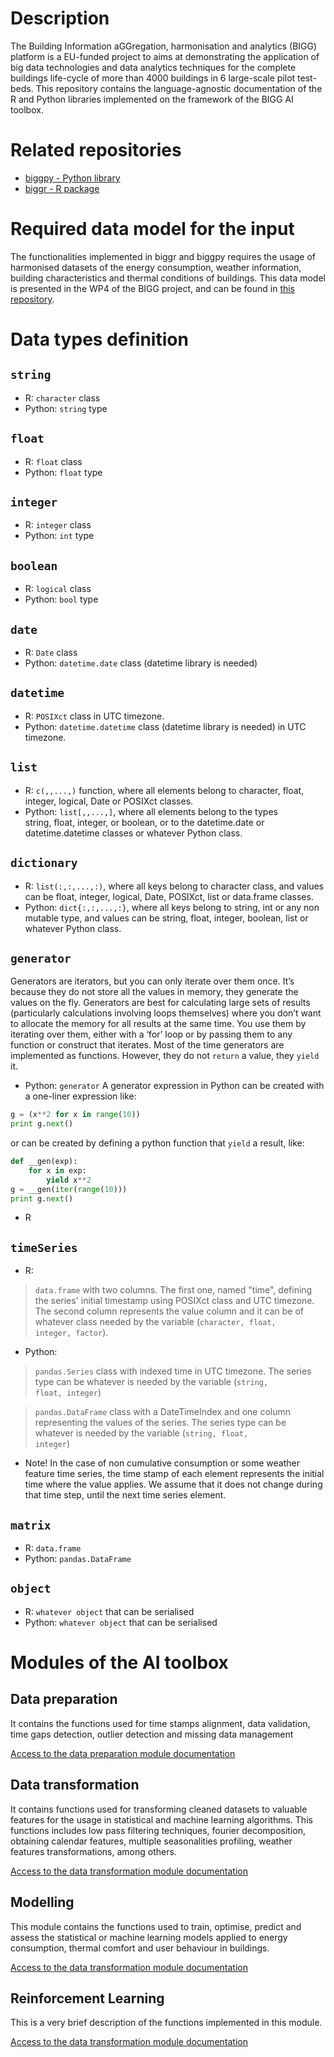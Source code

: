 # Description

The Building Information aGGregation, harmonisation and analytics (BIGG) platform is a EU-funded project to aims at demonstrating the application of big data technologies and data analytics techniques for the complete buildings life-cycle of more than 4000 buildings in 6 large-scale pilot test-beds. This repository contains the language-agnostic documentation of the R and Python libraries implemented on the framework of the BIGG AI toolbox.

# Related repositories
- [biggpy - Python library](https://github.com/BeeGroup-cimne/biggpy#readme)
- [biggr - R package](https://github.com/BeeGroup-cimne/biggr#readme)

# Required data model for the input
The functionalities implemented in biggr and biggpy requires the usage of harmonised datasets of the energy consumption, weather information, building characteristics and thermal conditions of buildings. This data model is presented in the WP4 of the BIGG project, and can be found in [this repository](www.google.com).

# Data types definition

## <code>string</code>
* R: <code>character</code> class
* Python: <code>string</code> type 

## <code>float</code>
* R: <code>float</code> class
* Python: <code>float</code> type 

## <code>integer</code>
* R: <code>integer</code> class
* Python: <code>int</code> type 

## <code>boolean</code>
* R: <code>logical</code> class
* Python: <code>bool</code> type 

## <code>date</code>
* R: <code>Date</code> class
* Python: <code>datetime.date</code> class (datetime library is needed)

## <code>datetime</code>
* R: <code>POSIXct</code> class in UTC timezone.
* Python: <code>datetime.datetime</code> class (datetime library is needed) in UTC timezone.

## <code>list</code>
* R: <code>c(<element1>,<element2>,...,<elementN>)</code> function, where all elements belong to character, float, integer, logical, Date or POSIXct classes.
* Python: <code>list</code><code>[<element1>,<element2>,...,<elementN>]</code>, where all elements belong to the types \
string, float, integer, or boolean, or to the datetime.date or datetime.datetime classes or whatever Python class.

## <code>dictionary</code>
* R: <code>list(<key1>:<value1>,<key2>:<value2>,...,<keyN>:<valueN>)</code>, where all keys belong to character class, and values can be float, integer, logical, Date, POSIXct, list or data.frame classes.
* Python: <code>dict</code><code>{<key1>:<value1>,<key2>:<value2>,...,<keyN>:<valueN>}</code>, where all keys belong to string, int or any non mutable type, and values can be
string, float, integer, boolean, list or whatever Python class.

## <code>generator</code>
Generators are iterators, but you can only iterate over them once. 
It’s because they do not store all the values in memory, they generate the values on the fly. 
Generators are best for calculating large sets of results (particularly calculations involving loops themselves) where 
you don’t want to allocate the memory for all results at the same time. 
You use them by iterating over them, either with a ‘for’ loop or by passing them to any function or construct that 
iterates. Most of the time generators are implemented as functions. However, they do not <code>return</code> a value, 
they <code>yield</code> it.

* Python: <code>generator</code> A generator expression in Python can be created with a one-liner expression like:

```python 
g = (x**2 for x in range(10))
print g.next()
```
or can be created by defining a python function that <code>yield</code> a result, like:
```python
def __gen(exp):
    for x in exp:
        yield x**2
g = __gen(iter(range(10)))
print g.next()
```
* R

## <code>timeSeries</code>

* R:
> <code>data.frame</code> with two columns. The first one, named "time", defining the series' initial timestamp using POSIXct class and UTC timezone. The second column represents the value column and it can be of whatever class needed by the variable (<code>character, float, integer, factor</code>).

* Python:
> <code>pandas.Series</code> class with indexed time in UTC timezone. The series type can be whatever is needed by the variable (<code>string, float, integer</code>) 

> <code>pandas.DataFrame</code> class with a DateTimeIndex and one column representing the values of the series. The series type can be whatever is needed by the variable (<code>string, float, integer</code>) 

* Note! In the case of non cumulative consumption or some weather feature time series, the time stamp of each element represents the initial time where the value applies. We assume that it does not change during that time step, until the next time series element.

## <code>matrix</code>
* R: <code>data.frame</code>
* Python: <code>pandas.DataFrame</code>

## <code>object</code>
* R: <code>whatever object</code> that can be serialised
* Python: <code>whatever object</code> that can be serialised

# Modules of the AI toolbox

## Data preparation
It contains the functions used for time stamps alignment, data validation, time gaps detection, outlier detection and missing data management

[Access to the data preparation module documentation](DataPreparation.md)

## Data transformation
It contains functions used for transforming cleaned datasets to valuable features for the usage in statistical and machine learning algorithms. This functions includes low pass filtering techniques, fourier decomposition, obtaining calendar features, multiple seasonalities profiling, weather features transformations, among others.

[Access to the data transformation module documentation](DataTransformation.md)

## Modelling
This module contains the functions used to train, optimise, predict and assess the statistical or machine learning models applied to energy consumption, thermal comfort and user behaviour in buildings.

[Access to the data transformation module documentation](Modelling.md)

## Reinforcement Learning
This is a very brief description of the functions implemented in this module.

[Access to the data transformation module documentation](ReinforcementLearning.md)






